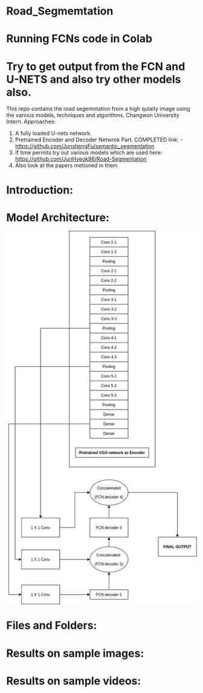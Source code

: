# Road_Segmemtation



# Running FCNs code in Colab

# Try to get output from the FCN and U-NETS and also try other models also. 



This repo contains the road segemntation from a high qulaity image using the various models, techniques and algorithms.
Changwon University Intern.
Approaches:

1. A fully loaded U-nets network.
2. Pretrained Encoder and Decoder Netwrok Part. COMPLETED link: - https://github.com/JunshengFu/semantic_segmentation <br>
3. If time permits try out various models which are used here: https://github.com/JunHyeok96/Road-Segmentation
4. Also look at the papers metioned in them


# Introduction:

# Model Architecture:

<img src ="./architecture.jpg" align = "center"/>

# Files and Folders:

# Results on sample images:

# Results on sample videos:
